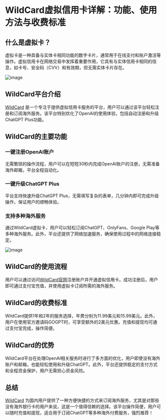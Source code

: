 # WildCard虚拟信用卡详解：功能、使用方法与收费标准

## 什么是虚拟卡？

虚拟卡是一种具备与实体卡相同功能的数字卡片，通常用于在线支付和账户激活等操作。虚拟信用卡在网络交易中发挥着重要作用，它具有与实体信用卡相同的信息，如卡号、安全码（CVV）和有效期，但无需实体卡片存在。

![image](https://github.com/user-attachments/assets/96f84346-d856-42de-a21c-3278979ff8a5)

## WildCard平台介绍

[WildCard](https://bit.ly/iwildcard) 是一个专注于提供虚拟信用卡服务的平台，用户可以通过该平台轻松注册和订阅海外服务。该平台特别优化了OpenAI的使用体验，包括自动注册和升级ChatGPT Plus功能。

## WildCard的主要功能

### 一键注册OpenAI账户

无需繁琐的操作流程，用户可以在短短30秒内完成OpenAI账户的注册，无需准备海外邮箱，平台全程自动化。

### 一键升级ChatGPT Plus

平台支持快速升级ChatGPT Plus，无需填写复杂的表单，几分钟内即可完成升级操作，保证用户的顺畅体验。

### 支持多种海外服务

通过WildCard虚拟卡，用户可以轻松订阅ChatGPT、OnlyFans、Google Play等多种海外服务。此外，平台还提供了网络加速服务，确保使用过程中的网络连接稳定。

![image](https://github.com/user-attachments/assets/ef8ae1fd-1530-4354-a537-44867908dcf5)
## WildCard的使用流程

用户可以通过访问[WildCard官网](https://bit.ly/iwildcard)注册账户并开通虚拟信用卡。成功注册后，用户即可通过支付宝充值，并使用虚拟卡订阅所需的海外服务。

## WildCard的收费标准

WildCard提供1年和2年的服务选择，年费分别为11.99美元和15.99美元。此外，用户在使用官方邀请码GOGPT时，可享受额外的2美元优惠。充值和提现均可通过支付宝完成，操作简便。

## WildCard的优势

WildCard平台在处理OpenAI相关服务时进行了多方面的优化，用户即使没有海外账户和邮箱，也能轻松使用和升级ChatGPT。此外，平台还提供稳定的支付方式和全程资金保护，用户无需担心资金风险。

## 总结

[WildCard](https://bit.ly/iWildCard) 为国内用户提供了一种方便快捷的方式来订阅海外服务，尤其是对那些没有海外银行卡的用户来说，这是一个值得信赖的选择。该平台操作简便，用户可以随时充值和提现，适合用于订阅ChatGPT等多种海外付费服务，强烈推荐！
